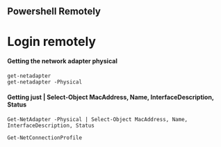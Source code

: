 ## Powershell Remotely

# Login remotely

#### Getting the network adapter physical
````
get-netadapter
get-netadapter -Physical
````

#### Getting just | Select-Object MacAddress, Name, InterfaceDescription, Status
````
Get-NetAdapter -Physical | Select-Object MacAddress, Name, InterfaceDescription, Status
````


````
Get-NetConnectionProfile
````
